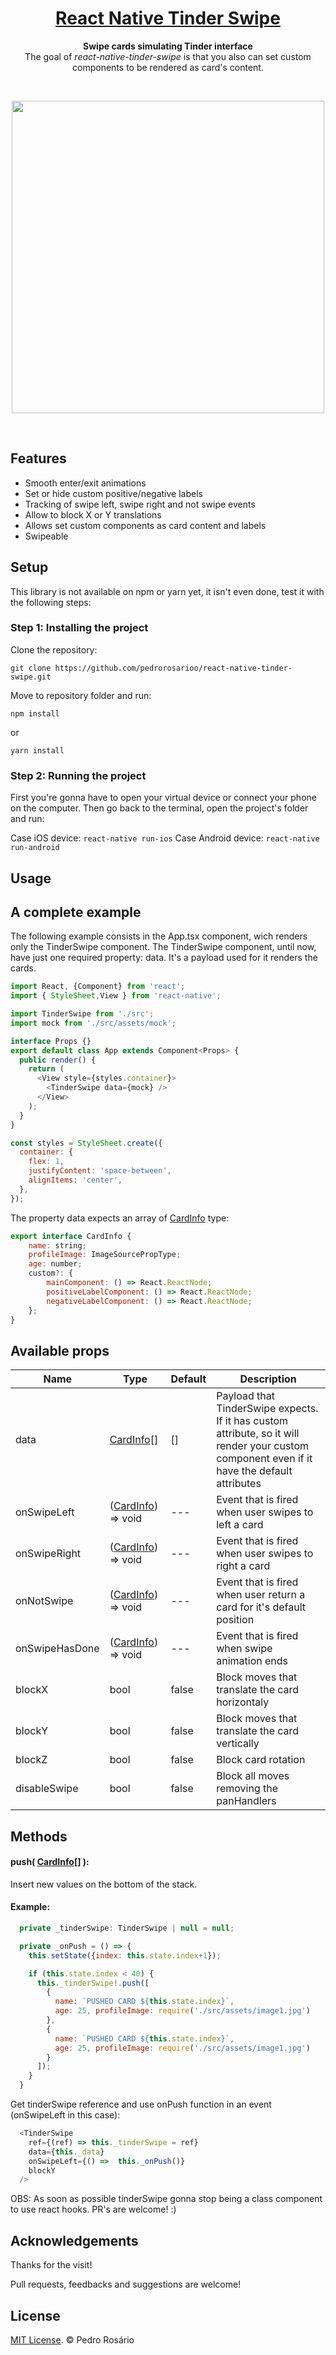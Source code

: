 <h1 align="center">
  <a href="https://github.com/pedrorosarioo/react-native-tinder-swipe">
    React Native Tinder Swipe
  </a>
</h1>

<p align="center">
  <strong>Swipe cards simulating Tinder interface</strong><br>
  The goal of <i>react-native-tinder-swipe</i> is that you also can set custom components to be rendered as card's content.
</p>
<br/>
<p align="center">
<img src="/.github/images/sample-1.gif" height="500" />
</p>
<br/>

## Features

- Smooth enter/exit animations
- Set or hide custom positive/negative labels
- Tracking of swipe left, swipe right and not swipe events
- Allow to block X or Y translations
- Allows set custom components as card content and labels
- Swipeable

## Setup

This library is not available on npm or yarn yet, it isn't even done, test it with the following steps:

### Step 1: Installing the project

Clone the repository:

```
git clone https://github.com/pedrorosarioo/react-native-tinder-swipe.git
```

Move to repository folder and run:

```
npm install
```

or

```
yarn install
```

### Step 2: Running the project

First you're gonna have to open your virtual device or connect your phone on the computer. Then go back to the terminal, open the project's folder and run:

Case iOS device: `react-native run-ios`
Case Android device:  `react-native run-android`


## Usage


## A complete example

The following example consists in the App.tsx component, wich renders only the TinderSwipe component.
The TinderSwipe component, until now, have just one required property: data. It's a payload used for it renders the cards.

```javascript
import React, {Component} from 'react';
import { StyleSheet,View } from 'react-native';

import TinderSwipe from './src';
import mock from './src/assets/mock';

interface Props {}
export default class App extends Component<Props> {
  public render() {
    return (
      <View style={styles.container}>
        <TinderSwipe data={mock} />
      </View>
    );
  }
}

const styles = StyleSheet.create({
  container: {
    flex: 1,
    justifyContent: 'space-between',
    alignItems: 'center',
  },
});
```

The property data expects an array of <a href="#card-info-type" id="card-info-type">CardInfo</a> type:

```javascript
export interface CardInfo {
    name: string;
    profileImage: ImageSourcePropType;
    age: number;
    custom?: {
        mainComponent: () => React.ReactNode;
        positiveLabelComponent: () => React.ReactNode;
        negativeLabelComponent: () => React.ReactNode;
    };
}
```

## Available props

| Name                           | Type             | Default                   | Description                                                                                                                                |
| ------------------------------ | ---------------- | ------------------------- | ------------------------------------------------------------------------------------------------------------------------------------------ |
| data                    | <a href="#card-info-type">CardInfo</a>[] | []              | Payload that TinderSwipe expects. If it has custom attribute, so it will render your custom component even if it have the default attributes                                                                                                                      |
| onSwipeLeft             | (<a href="#card-info-type">CardInfo</a>) => void           | ---                       | Event that is fired when user swipes to left a card                                                                                                |
| onSwipeRight             | (<a href="#card-info-type">CardInfo</a>) => void           | ---                       | Event that is fired when user swipes to right a card                                                                                                |
| onNotSwipe             | (<a href="#card-info-type">CardInfo</a>) => void           | ---                       | Event that is fired when user return a card for it's default position                                                                                                |
| onSwipeHasDone            | (<a href="#card-info-type">CardInfo</a>) => void           | ---                       | Event that is fired when swipe animation ends                                                                                                |
| blockX                  | bool             | false                     | Block moves that translate the card horizontaly                                                                                                  |
| blockY                  | bool             | false                     | Block moves that translate the card vertically                                                                                                  |
| blockZ                  | bool             | false                     | Block card rotation                                                                                                  |
| disableSwipe                  | bool             | false                     | Block all moves removing the panHandlers                                                                                                  |

## Methods

#### push( <a href="#card-info-type">CardInfo</a>[] ):

Insert new values on the bottom of the stack.

#### Example:

```javascript
  private _tinderSwipe: TinderSwipe | null = null;

  private _onPush = () => {
    this.setState({index: this.state.index+1});

    if (this.state.index < 40) {
      this._tinderSwipe!.push([
        { 
          name: `PUSHED CARD ${this.state.index}`,
          age: 25, profileImage: require('./src/assets/image1.jpg')
        },
        { 
          name: `PUSHED CARD ${this.state.index}`,
          age: 25, profileImage: require('./src/assets/image1.jpg')
        }
      ]);
    }
  }
```

Get tinderSwipe reference and use onPush function in an event (onSwipeLeft in this case):

```javascript
  <TinderSwipe
    ref={(ref) => this._tinderSwipe = ref}
    data={this._data}
    onSwipeLeft={() =>  this._onPush()} 
    blockY
  />
```

OBS: As soon as possible tinderSwipe gonna stop being a class component to use react hooks. PR's are welcome! :)

## Acknowledgements

Thanks for the visit!

Pull requests, feedbacks and suggestions are welcome!

## License

[MIT License](http://opensource.org/licenses/mit-license.html). © Pedro Rosário
